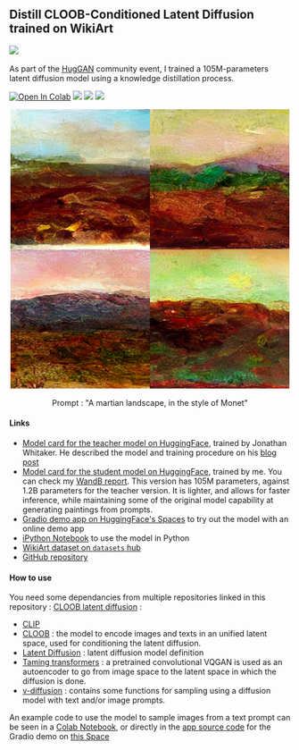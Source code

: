 ## Distill CLOOB-Conditioned Latent Diffusion trained on WikiArt

[![](https://github.com/huggingface/community-events/raw/main/huggan/assets/huggan_banner.png?raw=true)](https://github.com/huggingface/community-events/tree/main/huggan)

As part of the [HugGAN](https://github.com/huggingface/community-events/tree/main/huggan) community event, I trained a 105M-parameters latent diffusion model using a knowledge distillation process.

[![Open In Colab](https://colab.research.google.com/assets/colab-badge.svg)](https://colab.research.google.com/github/giganttheo/distill-ccld/blob/master/distillCCLD_(Wikiart)_demo.ipynb) [![](https://img.shields.io/badge/W%26B-Report-yellow)](https://wandb.ai/gigant/distill-ccld/reports/Distill-Diffusion-105M--VmlldzoxODQwMTUz?accessToken=mfbrz1ghfakmh01lybsuycwm3qj3isv60uynnvmina3tiwz5e5ufbjui5xqhmaqi)
[![](https://img.shields.io/badge/%F0%9F%A4%97-Hub-yellow)](https://huggingface.co/huggan/distill-ccld-wa)
[![](https://img.shields.io/badge/%F0%9F%A4%97-Space-yellow)](https://huggingface.co/spaces/huggan/wikiart-diffusion-mini)


<p align="center">
    <img src="https://github.com/giganttheo/distill-ccld/blob/master/distill-mars-monet.png" alt="drawing" width="500"/>
    <div align="center">Prompt : "A martian landscape, in the style of Monet"</div>
</p>


#### Links

* [Model card for the teacher model on HuggingFace](https://huggingface.co/huggan/ccld_wa), trained by Jonathan Whitaker. He described the model and training procedure on his [blog post](https://datasciencecastnet.home.blog/2022/04/12/fine-tuning-a-cloob-conditioned-latent-diffusion-model-on-wikiart/)
* [Model card for the student model on HuggingFace](https://huggingface.co/huggan/distill-ccld-wa), trained by me. You can check my [WandB report](https://wandb.ai/gigant/distill-ccld/reports/Distill-Diffusion-105M--VmlldzoxODQwMTUz?accessToken=mfbrz1ghfakmh01lybsuycwm3qj3isv60uynnvmina3tiwz5e5ufbjui5xqhmaqi). This version has 105M parameters, against 1.2B parameters for the teacher version. It is lighter, and allows for faster inference, while maintaining some of the original model capability at generating paintings from prompts.
* [Gradio demo app on HuggingFace's Spaces](https://huggingface.co/spaces/huggan/wikiart-diffusion-mini) to try out the model with an online demo app
* [iPython Notebook](https://github.com/giganttheo/distill-ccld/blob/master/distillCCLD_(Wikiart)_demo.ipynb) to use the model in Python
* [WikiArt dataset on `datasets` hub](https://huggingface.co/datasets/huggan/wikiart)
* [GitHub repository](https://github.com/giganttheo/distill-ccld)



#### How to use

You need some dependancies from multiple repositories linked in this repository : [CLOOB latent diffusion](https://github.com/JD-P/cloob-latent-diffusion) :

* [CLIP](https://github.com/openai/CLIP/tree/40f5484c1c74edd83cb9cf687c6ab92b28d8b656)
* [CLOOB](https://github.com/crowsonkb/cloob-training/tree/136ca7dd69a03eeb6ad525da991d5d7083e44055) : the model to encode images and texts in an unified latent space, used for conditioning the latent diffusion.
* [Latent Diffusion](https://github.com/CompVis/latent-diffusion/tree/f13bf9bf463d95b5a16aeadd2b02abde31f769f8) : latent diffusion model definition
* [Taming transformers](https://github.com/CompVis/taming-transformers/tree/24268930bf1dce879235a7fddd0b2355b84d7ea6) : a pretrained convolutional VQGAN is used as an autoencoder to go from image space to the latent space in which the diffusion is done.
* [v-diffusion](https://github.com/crowsonkb/v-diffusion-pytorch/tree/ffabbb1a897541fa2a3d034f397c224489d97b39) : contains some functions for sampling using a diffusion model with text and/or image prompts.

An example code to use the model to sample images from a text prompt can be seen in a [Colab Notebook](https://colab.research.google.com/drive/1XGHdO8IAGajnpb-x4aOb-OMYfZf0WDTi?usp=sharing), or directly in the [app source code](https://huggingface.co/spaces/huggan/wikiart-diffusion-mini/blob/main/app.py) for the Gradio demo on [this Space](https://huggingface.co/spaces/huggan/wikiart-diffusion-mini)

